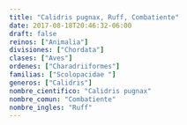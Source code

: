 ```yaml
---
title: "Calidris pugnax, Ruff, Combatiente"
date: 2017-08-18T20:46:32-06:00
draft: false
reinos: ["Animalia"]
divisiones: ["Chordata"]
clases: ["Aves"]
ordenes: ["Charadriiformes"]
familias: ["Scolopacidae "]
generos: ["Calidris"]
nombre_cientifico: "Calidris pugnax"
nombre_comun: "Combatiente"
nombre_ingles: "Ruff"
---
```

